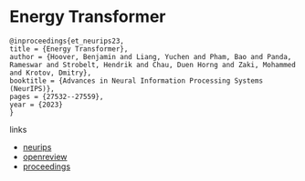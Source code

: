 # Energy Transformer

```
@inproceedings{et_neurips23,
title = {Energy Transformer},
author = {Hoover, Benjamin and Liang, Yuchen and Pham, Bao and Panda, Rameswar and Strobelt, Hendrik and Chau, Duen Horng and Zaki, Mohammed and Krotov, Dmitry},
booktitle = {Advances in Neural Information Processing Systems (NeurIPS)},
pages = {27532--27559},
year = {2023}
}
```

links
- [neurips](https://nips.cc/Conferences/2023/Schedule?showEvent=71901)
- [openreview](https://openreview.net/forum?id=TNw5KrKppB)
- [proceedings](https://papers.nips.cc/paper_files/paper/2023/hash/57a9b97477b67936298489e3c1417b0a-Abstract-Conference.html)
